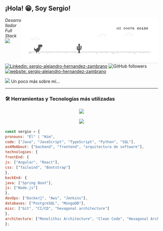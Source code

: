 <h2>¡Hola! 😁, Soy Sergio!</h2>
<img align='right' src="dino.gif" width="450">
<p><em>Desarrollador Full Stack <img src="https://media.giphy.com/media/WUlplcMpOCEmTGBtBW/giphy.gif" width="30"></em></p>

[![Linkedin: sergio-alejandro-hernandez-zambrano](https://img.shields.io/badge/-sergio-blue?style=flat-square&logo=Linkedin&logoColor=white&link=https://www.linkedin.com/in/sergio-alejandro-hernandez-zambrano/)](https://www.linkedin.com/in/sergio-alejandro-hernandez-zambrano/)
![GitHub followers](https://img.shields.io/github/followers/sahernandezz?label=Follow&style=social)
[![website: sergio-alejandro-hernandez-zambrano](https://img.shields.io/badge/website-000000?style=for-the-badge&logo=About.me&logoColor=white&link=https://sahernandezz.web.app/)](https://sahernandezz.web.app/)

<img src="https://media.giphy.com/media/VgCDAzcKvsR6OM0uWg/giphy.gif" width="80"> Un poco más sobre mí...

---

<h3>🛠️ Herramientas y Tecnologías más utilizadas</h3>

<p align="center">
    <img src="https://skillicons.dev/icons?i=angular,react,nextjs,tailwind,bootstrap,graphql,java,spring,postgres,mongodb" />
</p>

<p align="center">
    <img src="https://skillicons.dev/icons?i=idea,webstorm,git,docker,aws,jenkins" />
</p>

```javascript
const sergio = {
pronouns: "Él" | "Him",
code: ["Java", "JavaScript", "TypeScript", "Python", "SQL"],
askMeAbout: ["backend", "frontend", "arquitectura de software"],
technologies: {
frontEnd: {
js: ["Angular", "React"],
css: ["Tailwind", "Bootstrap"]
},
backEnd: {
java: ["Spring Boot"],
js: ["Node.js"]
},
devOps: ["Docker🐳", "Aws", "Jenkins"],
databases: ["PostgreSQL", "MongoDB"],
misc: ["Git", "CI/CD", "hexagonal architecture"]
},
architecture: ["Monolithic Architecture", "Clean Code", "Hexagonal Architecture"],
};
```

